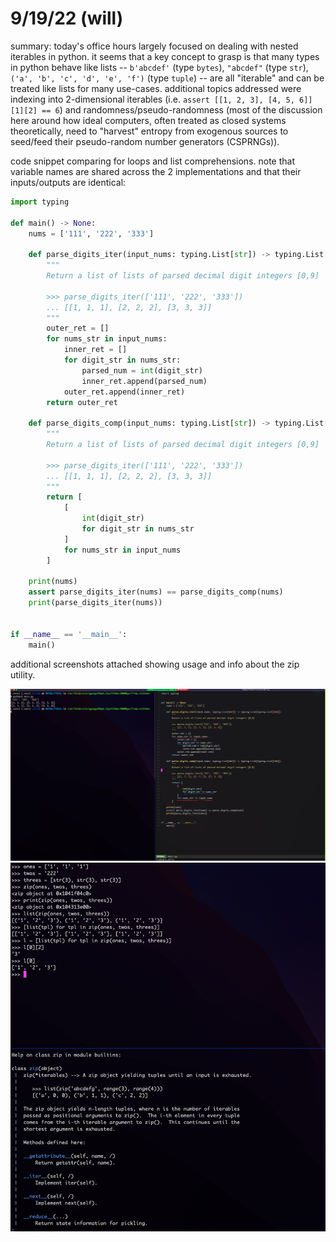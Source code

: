 # 9/19/22 (will)

summary: today's office hours largely focused on dealing with nested iterables
in python. it seems that a key concept to grasp is that many types in python
behave like lists -- `b'abcdef'` (type `bytes`), `"abcdef"` (type `str`),
`('a', 'b', 'c', 'd', 'e', 'f')` (type `tuple`) -- are all "iterable" and can
be treated like lists for many use-cases. additional topics addressed were
indexing into 2-dimensional iterables (i.e. `assert [[1, 2, 3], [4, 5,
6]][1][2] == 6`) and randomness/pseudo-randomness (most of the discussion here
around how ideal computers, often treated as closed systems theoretically, need
to "harvest" entropy from exogenous sources to seed/feed their pseudo-random
number generators (CSPRNGs)).

code snippet comparing for loops and list comprehensions. note that variable
names are shared across the 2 implementations and that their inputs/outputs are
identical:

```python
import typing

def main() -> None:
    nums = ['111', '222', '333']

    def parse_digits_iter(input_nums: typing.List[str]) -> typing.List[typing.List[int]]:
        """
        Return a list of lists of parsed decimal digit integers [0,9]

        >>> parse_digits_iter(['111', '222', '333'])
        ... [[1, 1, 1], [2, 2, 2], [3, 3, 3]]
        """
        outer_ret = []
        for nums_str in input_nums:
            inner_ret = []
            for digit_str in nums_str:
                parsed_num = int(digit_str)
                inner_ret.append(parsed_num)
            outer_ret.append(inner_ret)
        return outer_ret

    def parse_digits_comp(input_nums: typing.List[str]) -> typing.List[typing.List[int]]:
        """
        Return a list of lists of parsed decimal digit integers [0,9]

        >>> parse_digits_iter(['111', '222', '333'])
        ... [[1, 1, 1], [2, 2, 2], [3, 3, 3]]
        """
        return [
            [
                int(digit_str)
                for digit_str in nums_str
            ]
            for nums_str in input_nums
        ]

    print(nums)
    assert parse_digits_iter(nums) == parse_digits_comp(nums)
    print(parse_digits_iter(nums))


if __name__ == '__main__':
    main()
```


additional screenshots attached showing usage and info about the zip utility.

![](./img/2022-09-19_01.png)
![](./img/2022-09-19_02.png)
